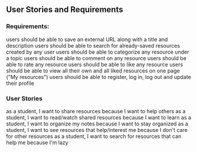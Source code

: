 ## User Stories and Requirements

### Requirements:

users should be able to save an external URL along with a title and description
users should be able to search for already-saved resources created by any user
users should be able to categorize any resource under a topic
users should be able to comment on any resource
users should be able to rate any resource
users should be able to like any resource
users should be able to view all their own and all liked resources on one page ("My resources")
users should be able to register, log in, log out and update their profile

### User Stories
as a student, I want to share resources because I want to help others
as a student, I want to read/watch shared resources because I want to learn
as a student, I want to organize my notes because I want to stay organized
as a student, I want to see resources that help/interest me because I don't care for other resources
as a student, I want to search for resources that can help me because I'm lazy